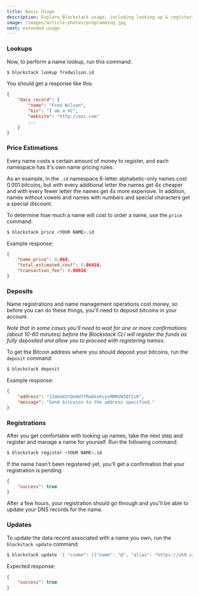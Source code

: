 ```yaml
---
title: Basic Usage
description: Explore Blockstack usage, including looking up & registering names.
image: /images/article-photos/programming.jpg
next: extended-usage
---
```


### Lookups

Now, to perform a name lookup, run this command:

```bash
$ blockstack lookup fredwilson.id
```

You should get a response like this:

```json
{
    "data_record": {
        "name": "Fred Wilson",
        "bio": "I am a VC",
        "website": "http://avc.com"
        ...
    }
}
```

### Price Estimations

Every name costs a certain amount of money to register, and each namespace has it's own name pricing rules.

As an example, in the `.id` namespace 6-letter alphabetic-only names cost 0.001 bitcoins, but with every additional letter the names get 4x cheaper and with every fewer letter the names get 4x more expensive. In addition, names without vowels and names with numbers and special characters get a special discount.

To determine how much a name will cost to order a name, use the `price` command:

```bash
$ blockstack price <YOUR NAME>.id
```

Example response:

```json
{
    "name_price": 0.064,
    "total_estimated_cost": 0.06416,
    "transaction_fee": 0.00016
}
```

### Deposits

Name registrations and name management operations cost money, so before you can do these things, you'll need to deposit bitcoins in your account.

*Note that in some cases you'll need to wait for one or more confirmations (about 10-60 minutes) before the Blockstack CLI will register the funds as fully deposited and allow you to proceed with registering names.*

To get the Bitcoin address where you should deposit your bitcoins, run the `deposit` command:

```bash
$ blockstack deposit
```

Example response:

```json
{
    "address": "13aUoeUtQnHUTfRwbksKvyvMRMzN3Qf2iR",
    "message": "Send bitcoins to the address specified."
}
```

### Registrations

After you get comfortable with looking up names, take the next step and register and manage a name for yourself. Run the following command:

```bash
$ blockstack register <YOUR NAME>.id
```

If the name hasn't been registered yet, you'll get a confirmation that your registration is pending:

```json
{
    "success": true
}
```

After a few hours, your registration should go through and you'll be able to update your DNS records for the name.

### Updates

To update the data record associated with a name you own, run the `blockstack update` command:

```bash
$ blockstack update '{ "cname": [{"name": "@", "alias": "https://zk9.s3.amazonaws.com"}] }'
```

Expected response:

```json
{
    "success": true
}
```
